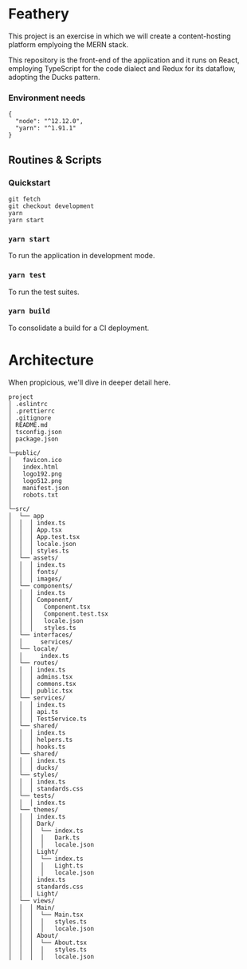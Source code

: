 # Feathery

This project is an exercise in which we will create a content-hosting platform emplyoing the MERN stack.

This repository is the front-end of the application and it runs on React, employing TypeScript for the code dialect and Redux for its dataflow, adopting the Ducks pattern.

### Environment needs

```
{
  "node": "^12.12.0",
  "yarn": "^1.91.1"
}
```

## Routines & Scripts

### Quickstart

```
git fetch
git checkout development
yarn
yarn start
```

### `yarn start`

To run the application in development mode.

### `yarn test`

To run the test suites.

### `yarn build`

To consolidate a build for a CI deployment.

# Architecture

When propicious, we'll dive in deeper detail here.

```
project
│ .eslintrc
│ .prettierrc
│ .gitignore
│ README.md
│ tsconfig.json
│ package.json
│
└─public/
│   favicon.ico
│   index.html
│   logo192.png
│   logo512.png
│   manifest.json
│   robots.txt
│
└─src/
│  └── app
│  │  │ index.ts
│  │  │ App.tsx
│  │  │ App.test.tsx
│  │  │ locale.json
│  │  │ styles.ts
│  └── assets/
│  │  │ index.ts
│  │  │ fonts/
│  │  │ images/
│  └── components/
│  │  │ index.ts
│  │  │ Component/
│  │  │   Component.tsx
│  │  │   Component.test.tsx
│  │  │   locale.json
│  │  │   styles.ts
│  └── interfaces/
│  │     services/
│  └── locale/
│  │     index.ts
│  └── routes/
│  │  │ index.ts
│  │  │ admins.tsx
│  │  │ commons.tsx
│  │  │ public.tsx
│  └── services/
│  │  │ index.ts
│  │  │ api.ts
│  │  │ TestService.ts
│  └── shared/
│  │  │ index.ts
│  │  │ helpers.ts
│  │  │ hooks.ts
│  └── shared/
│  │  │ index.ts
│  │  │ ducks/
│  └── styles/
│  │  │ index.ts
│  │  │ standards.css
│  └── tests/
│  │  │ index.ts
│  └── themes/
│  │  │ index.ts
│  │  │ Dark/
│  │  │  └── index.ts
│  │  │  │   Dark.ts
│  │  │  │   locale.json
│  │  │ Light/
│  │  │  └── index.ts
│  │  │  │   Light.ts
│  │  │  │   locale.json
│  │  │ index.ts
│  │  │ standards.css
│  │  │ Light/
│  └── views/
│  │  │ Main/
│  │  │  └── Main.tsx
│  │  │  │   styles.ts
│  │  │  │   locale.json
│  │  │ About/
│  │  │  └── About.tsx
│  │  │  │   styles.ts
│  │  │  │   locale.json
```

